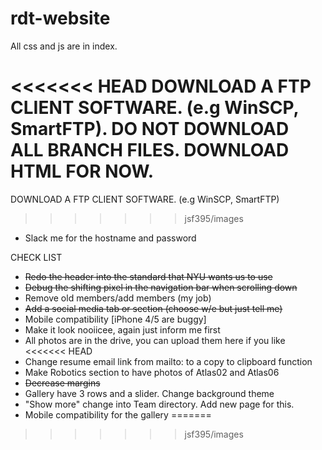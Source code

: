 # rdt-website
All css and js are in index.

<<<<<<< HEAD
DOWNLOAD A FTP CLIENT SOFTWARE. (e.g WinSCP, SmartFTP).
DO NOT DOWNLOAD ALL BRANCH FILES. DOWNLOAD HTML FOR NOW.
=======
DOWNLOAD A FTP CLIENT SOFTWARE. (e.g WinSCP, SmartFTP)
>>>>>>> jsf395/images
- Slack me for the hostname and password

CHECK LIST

- ~~Redo the header into the standard that NYU wants us to use~~
- ~~Debug the shifting pixel in the navigation bar when scrolling down~~ 
- Remove old members/add members (my job)
- ~~Add a social media tab or section (choose w/e but just tell me)~~
- Mobile compatibility [iPhone 4/5 are buggy]
- Make it look nooiicee, again just inform me first
- All photos are in the drive, you can upload them here if you like
<<<<<<< HEAD
- Change resume email link from mailto: to a copy to clipboard function
- Make Robotics section to have photos of Atlas02 and Atlas06
- ~~Decrease margins~~
- Gallery have 3 rows and a slider. Change background theme
- "Show more" change into Team directory. Add new page for this.
- Mobile compatibility for the gallery
=======
>>>>>>> jsf395/images
